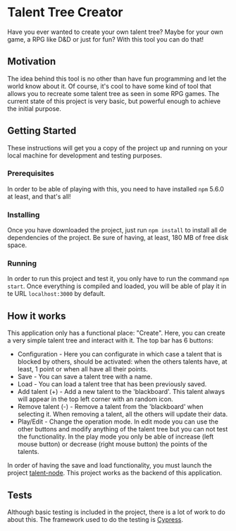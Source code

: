 # Talent Tree Creator
Have you ever wanted to create your own talent tree? Maybe for your own game, a RPG like D&D or just for fun? With this tool you can do that!
## Motivation
The idea behind this tool is no other than have fun programming and let the world know about it. Of course, it's cool to have some kind of tool that allows you to recreate some talent tree as seen in some RPG games. The current state of this project is very basic, but powerful enough to achieve the initial purpose.
## Getting Started
These instructions will get you a copy of the project up and running on your local machine for development and testing purposes.
### Prerequisites
In order to be able of playing with this, you need to have installed `npm` 5.6.0 at least, and that's all!
### Installing
Once you have downloaded the project, just run `npm install` to install all de dependencies of the project. Be sure of having, at least, 180 MB of free disk space.
### Running
In order to run this project and test it, you only have to run the command `npm start`. Once everything is compiled and loaded, you will be able of play it in te URL `localhost:3000` by default.
## How it works
This application only has a functional place: "Create". Here, you can create a very simple talent tree and interact with it. The top bar has 6 buttons:
* Configuration - Here you can configurate in which case a talent that is blocked by others, should be activated: when the others talents have, at least, 1 point or when all have all their points.
* Save - You can save a talent tree with a name.
* Load - You can load a talent tree that has been previously saved.
* Add talent (+) - Add a new talent to the 'blackboard'. This talent always will appear in the top left corner with an random icon.
* Remove talent (-) - Remove a talent from the 'blackboard' when selecting it. When removing a talent, all the others will update their data.
* Play/Edit - Change the operation mode. In edit mode you can use the other buttons and modify anything of the talent tree but you can not test the functionality. In the play mode you only be able of increase (left mouse button) or decrease (right mouse button) the points of the talents.

In order of having the save and load functionality, you must launch the project [talent-node](https://github.com/Victroll/talent-node). This project works as the backend of this application.
## Tests
Although basic testing is included in the project, there is a lot of work to do about this. The framework used to do the testing is [Cypress](https://www.cypress.io/).